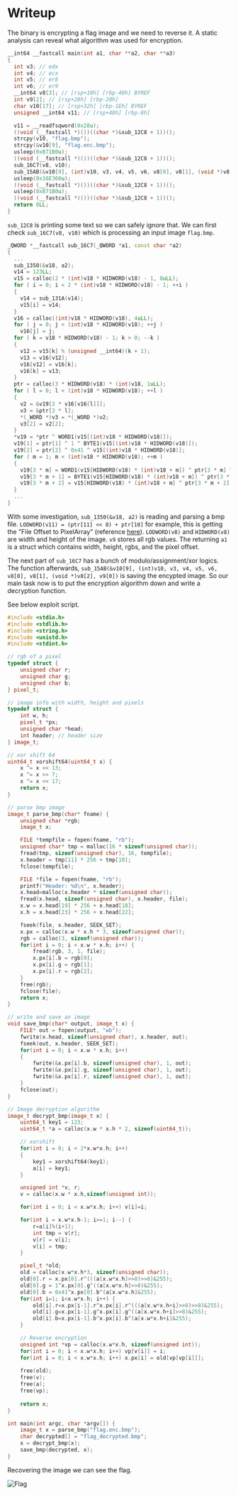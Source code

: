 # Writeup

The binary is encrypting a flag image and we need to reverse it. A static analysis can reveal what algorithm was used for encryption.

```cpp
__int64 __fastcall main(int a1, char **a2, char **a3)
{
  int v3; // edx
  int v4; // ecx
  int v5; // er8
  int v6; // er9
  __int64 v8[3]; // [rsp+10h] [rbp-40h] BYREF
  int v9[2]; // [rsp+28h] [rbp-28h]
  char v10[17]; // [rsp+32h] [rbp-1Eh] BYREF
  unsigned __int64 v11; // [rsp+48h] [rbp-8h]

  v11 = __readfsqword(0x28u);
  ((void (__fastcall *)())((char *)&sub_12C8 + 1))();
  strcpy(v10, "flag.bmp");
  strcpy(&v10[9], "flag.enc.bmp");
  usleep(0xB71B0u);
  ((void (__fastcall *)())((char *)&sub_12C8 + 1))();
  sub_16C7(v8, v10);
  sub_15AB(&v10[9], (int)v10, v3, v4, v5, v6, v8[0], v8[1], (void *)v8[2], v9[0]);
  usleep(0x16E360u);
  ((void (__fastcall *)())((char *)&sub_12C8 + 1))();
  usleep(0xB71B0u);
  ((void (__fastcall *)())((char *)&sub_12C8 + 1))();
  return 0LL;
}
```

`sub_12C8` is printing some text so we can safely ignore that. We can first check `sub_16C7(v8, v10)` which is processing an input image `flag.bmp`.

```cpp
_QWORD *__fastcall sub_16C7(_QWORD *a1, const char *a2)
{
  ...
  sub_1350(&v18, a2);
  v14 = 123LL;
  v15 = calloc(2 * (int)v18 * HIDWORD(v18) - 1, 8uLL);
  for ( i = 0; i < 2 * (int)v18 * HIDWORD(v18) - 1; ++i )
  {
    v14 = sub_131A(v14);
    v15[i] = v14;
  }
  v16 = calloc((int)v18 * HIDWORD(v18), 4uLL);
  for ( j = 0; j < (int)v18 * HIDWORD(v18); ++j )
    v16[j] = j;
  for ( k = v18 * HIDWORD(v18) - 1; k > 0; --k )
  {
    v12 = v15[k] % (unsigned __int64)(k + 1);
    v13 = v16[v12];
    v16[v12] = v16[k];
    v16[k] = v13;
  }
  ptr = calloc(3 * HIDWORD(v18) * (int)v18, 1uLL);
  for ( l = 0; l < (int)v18 * HIDWORD(v18); ++l )
  {
    v2 = &v19[3 * v16[v16[l]]];
    v3 = &ptr[3 * l];
    *(_WORD *)v3 = *(_WORD *)v2;
    v3[2] = v2[2];
  }
  *v19 = *ptr ^ WORD1(v15[(int)v18 * HIDWORD(v18)]);
  v19[1] = ptr[1] ^ 1 ^ BYTE1(v15[(int)v18 * HIDWORD(v18)]);
  v19[2] = ptr[2] ^ 0x41 ^ v15[(int)v18 * HIDWORD(v18)];
  for ( m = 1; m < (int)v18 * HIDWORD(v18); ++m )
  {
    v19[3 * m] = WORD1(v15[HIDWORD(v18) * (int)v18 + m]) ^ ptr[3 * m] ^ v19[3 * m - 3];
    v19[3 * m + 1] = BYTE1(v15[HIDWORD(v18) * (int)v18 + m]) ^ ptr[3 * m + 1] ^ v19[3 * m - 2];
    v19[3 * m + 2] = v15[HIDWORD(v18) * (int)v18 + m] ^ ptr[3 * m + 2] ^ v19[3 * m - 1];
  }
  ...
}
```

With some investigation, `sub_1350(&v18, a2)` is reading and parsing a bmp file. `LODWORD(v11) = (ptr[11] << 8) + ptr[10]` for example, this is getting the "File Offset to PixelArray" (reference [here](https://upload.wikimedia.org/wikipedia/commons/7/75/BMPfileFormat.svg)). `LODWORD(v8)` and `HIDWORD(v8)` are width and height of the image. `v9` stores all rgb values. The returning `a1` is a struct which contains width, height, rgbs, and the pixel offset.

The next part of `sub_16C7` has a bunch of modulo/assignment/xor logics. The function afterwards, `sub_15AB(&v10[9], (int)v10, v3, v4, v5, v6, v8[0], v8[1], (void *)v8[2], v9[0])` is saving the encypted image. So our main task now is to put the encryption algorithm down and write a decryption function.

See below exploit script.

```cpp
#include <stdio.h>
#include <stdlib.h>
#include <string.h>
#include <unistd.h>
#include <stdint.h>

// rgb of a pixel
typedef struct {
    unsigned char r;
    unsigned char g;
    unsigned char b;
} pixel_t;

// image info with width, height and pixels
typedef struct {
    int w, h;
    pixel_t *px;
    unsigned char *head;
    int header; // header size
} image_t;

// xor shift 64
uint64_t xorshift64(uint64_t x) {
    x ^= x << 13;
	x ^= x >> 7;
	x ^= x << 17;
	return x;
}

// parse bmp image
image_t parse_bmp(char* fname) {
    unsigned char *rgb;
    image_t x;

    FILE *tempfile = fopen(fname, "rb");
    unsigned char* tmp = malloc(16 * sizeof(unsigned char));
    fread(tmp, sizeof(unsigned char), 16, tempfile);
    x.header = tmp[11] * 256 + tmp[10];
    fclose(tempfile);

    FILE *file = fopen(fname, "rb");
    printf("Header: %d\n", x.header);
    x.head=malloc(x.header * sizeof(unsigned char));
    fread(x.head, sizeof(unsigned char), x.header, file);
    x.w = x.head[19] * 256 + x.head[18];
    x.h = x.head[23] * 256 + x.head[22];

    fseek(file, x.header, SEEK_SET);
    x.px = calloc(x.w * x.h * 3, sizeof(unsigned char));
    rgb = calloc(3, sizeof(unsigned char));
    for(int i = 0; i < x.w * x.h; i++) {
        fread(rgb, 3, 1, file);
        x.px[i].b = rgb[0];
        x.px[i].g = rgb[1];
        x.px[i].r = rgb[2];
    }
    free(rgb);
    fclose(file);
    return x;
}

// write and save an image
void save_bmp(char* output, image_t x) {
    FILE* out = fopen(output, "wb");
    fwrite(x.head, sizeof(unsigned char), x.header, out);
    fseek(out, x.header, SEEK_SET);
    for(int i = 0; i < x.w * x.h; i++)
    {
        fwrite(&x.px[i].b, sizeof(unsigned char), 1, out);
        fwrite(&x.px[i].g, sizeof(unsigned char), 1, out);
        fwrite(&x.px[i].r, sizeof(unsigned char), 1, out);
    }
    fclose(out);
}

// Image decryption algorithm
image_t decrypt_bmp(image_t x) {
	uint64_t key1 = 123;
    uint64_t *a = calloc(x.w * x.h * 2, sizeof(uint64_t));

    // xorshift
    for(int i = 0; i < 2*x.w*x.h; i++)
    {
        key1 = xorshift64(key1);
        a[i] = key1;
    }

    unsigned int *v, r;
    v = calloc(x.w * x.h,sizeof(unsigned int));

    for(int i = 0; i < x.w*x.h; i++) v[i]=i;

    for(int i = x.w*x.h-1; i>=1; i--) {
        r=a[i]%(i+1);
        int tmp = v[r];
        v[r] = v[i];
        v[i] = tmp;
    }

    pixel_t *old;
    old = calloc(x.w*x.h*3, sizeof(unsigned char));
    old[0].r = x.px[0].r^(((a[x.w*x.h]>>8)>>8)&255);
    old[0].g = 1^x.px[0].g^((a[x.w*x.h]>>8)&255);
    old[0].b = 0x41^x.px[0].b^(a[x.w*x.h]&255);
	for(int i=1; i<x.w*x.h; i++) {
		old[i].r=x.px[i-1].r^x.px[i].r^(((a[x.w*x.h+i]>>8)>>8)&255);
		old[i].g=x.px[i-1].g^x.px[i].g^((a[x.w*x.h+i]>>8)&255);
		old[i].b=x.px[i-1].b^x.px[i].b^(a[x.w*x.h+i]&255);
	}

    // Reverse encryption
    unsigned int *vp = calloc(x.w*x.h, sizeof(unsigned int));
    for(int i = 0; i < x.w*x.h; i++) vp[v[i]] = i;
    for(int i = 0; i < x.w*x.h; i++) x.px[i] = old[vp[vp[i]]];
    
    free(old);
    free(v);
    free(a);
    free(vp);
    
    return x;
}

int main(int argc, char *argv[]) {
	image_t x = parse_bmp("flag.enc.bmp");
	char decrypted[] = "flag_decrypted.bmp";
	x = decrypt_bmp(x);
	save_bmp(decrypted, x);
}
```

Recovering the image we can see the flag.

![Flag](./flag.bmp)